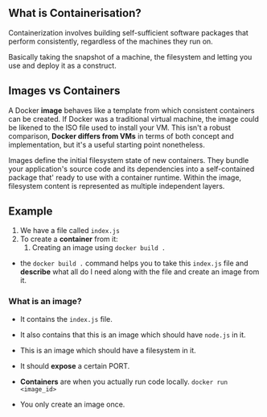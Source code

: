 ## What is Containerisation?
Containerization involves building self-sufficient software packages that perform consistently, regardless of the machines they run on.

Basically taking the snapshot of a machine, the filesystem and letting you use and deploy it as a construct.

## Images vs Containers
A Docker **image** behaves like a template from which consistent containers can be created. If Docker was a traditional virtual machine, the image could be likened to the ISO file used to install your VM. 
This isn't a robust comparison, **Docker differs from VMs** in terms of both concept and implementation, but it's a useful starting point nonetheless.

Images define the initial filesystem state of new containers. They bundle your application's source code and its dependencies into a self-contained package that' ready to use with a container runtime. Within the image, filesystem content is represented as multiple independent layers.

## Example

1. We have a file called `index.js`
2. To create a **container** from it: 
   1. Creating an image using `docker build .` 

- the `docker build .` command helps you to take this `index.js` file and **describe** what all do I need along with the file and create an image from it.

### What is an image?
- It contains the `index.js` file.
- It also contains that this is an image which should have `node.js` in it.
- This is an image which should have a filesystem in it.
- It should **expose** a certain PORT.



- **Containers** are when you actually run code locally.
`docker run <image_id>`

- You only create an image once.